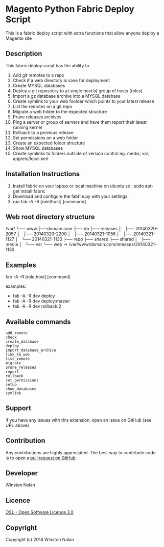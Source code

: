 Magento Python Fabric Deploy Script
===================================
This is a fabric deploy script with extra functions that allow anyone deploy a Magento site

Description
-----------
This fabric deploy script has the ability to

1. Add git remotes to a repo
2. Check if a web directory is sane for deployment
3. Create MYSQL databases
4. Deploy a git repository to a) single host b) group of hosts (roles)
5. Import a gz database archive into a MYSQL database
6. Create  symlink to your web foolder which points to your latest release
7. List the remotes on a git repo
8. Migrate a web folder to the expected structure
9. Prune releases archives
10. Ping a server or group of servers and have them report their latest running kernel
11. Rollback to a previous release
12. Set permissions on a web folder
13. Create an expected folder structure
14. Show MYSQL databases
15. Create symlinks to folders outside of version control eg. media; var; app/etc/local.xml

Installation Instructions
-------------------------
1. Install fabric on your laptop or local machine on ubuntu so : sudo apt-get install fabric
2. Download and configure the fabfile.py with your settings
3. run fab -A -R [role/host] [command]

Web root directory structure
----------------------------
/var/
    └── www
        ├──domain.com
            ├── db
            ├── releases
            │   ├── 20140320-2057
            │   ├── 20140320-2200
            │   ├── 20140321-1056
            │   ├── 20140321-1127
            │   └── 20140321-1133
            ├── repo
            ├── shared
            ├── shared
            │   ├── media
            │   └── var
            └── web -> /var/www/domain.com/releases/20140321-1133

Examples
--------
fab -A -R [role,host] [command]

examples:
- fab -A -R dev deploy
- fab -A -R dev deploy:master
- fab -A -R dev rollback:2

Available commands
------------------

    add_remote
    check
    create_database
    deploy
    import_database_archive
    link_to_web
    list_remote
    migrate
    prune_releases
    report
    rollback
    set_permissions
    setup
    show_databases
    symlink

Support
-------
If you have any issues with this extension, open an issue on GitHub (see URL above)

Contribution
------------
Any contributions are highly appreciated. The best way to contribute code is to open a
[pull request on GitHub](https://help.github.com/articles/using-pull-requests).

Developer
---------
Winston Nolan

Licence
-------
[OSL - Open Software Licence 3.0](http://opensource.org/licenses/osl-3.0.php)

Copyright
---------
Copyright (c) 2014 Winston Nolan


